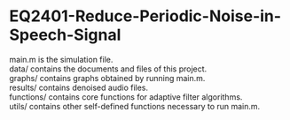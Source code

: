 # EQ2401-Reduce-Periodic-Noise-in-Speech-Signal

main.m is the simulation file.<br>
data/ contains the documents and files of this project.<br>
graphs/ contains graphs obtained by running main.m.<br>
results/ contains denoised audio files.<br>
functions/ contains core functions for adaptive filter algorithms.<br>
utils/ contains other self-defined functions necessary to run main.m.<br>